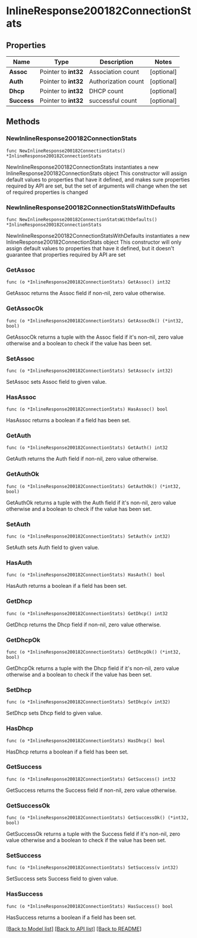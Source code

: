 # InlineResponse200182ConnectionStats

## Properties

Name | Type | Description | Notes
------------ | ------------- | ------------- | -------------
**Assoc** | Pointer to **int32** | Association count | [optional] 
**Auth** | Pointer to **int32** | Authorization count | [optional] 
**Dhcp** | Pointer to **int32** | DHCP count | [optional] 
**Success** | Pointer to **int32** | successful count | [optional] 

## Methods

### NewInlineResponse200182ConnectionStats

`func NewInlineResponse200182ConnectionStats() *InlineResponse200182ConnectionStats`

NewInlineResponse200182ConnectionStats instantiates a new InlineResponse200182ConnectionStats object
This constructor will assign default values to properties that have it defined,
and makes sure properties required by API are set, but the set of arguments
will change when the set of required properties is changed

### NewInlineResponse200182ConnectionStatsWithDefaults

`func NewInlineResponse200182ConnectionStatsWithDefaults() *InlineResponse200182ConnectionStats`

NewInlineResponse200182ConnectionStatsWithDefaults instantiates a new InlineResponse200182ConnectionStats object
This constructor will only assign default values to properties that have it defined,
but it doesn't guarantee that properties required by API are set

### GetAssoc

`func (o *InlineResponse200182ConnectionStats) GetAssoc() int32`

GetAssoc returns the Assoc field if non-nil, zero value otherwise.

### GetAssocOk

`func (o *InlineResponse200182ConnectionStats) GetAssocOk() (*int32, bool)`

GetAssocOk returns a tuple with the Assoc field if it's non-nil, zero value otherwise
and a boolean to check if the value has been set.

### SetAssoc

`func (o *InlineResponse200182ConnectionStats) SetAssoc(v int32)`

SetAssoc sets Assoc field to given value.

### HasAssoc

`func (o *InlineResponse200182ConnectionStats) HasAssoc() bool`

HasAssoc returns a boolean if a field has been set.

### GetAuth

`func (o *InlineResponse200182ConnectionStats) GetAuth() int32`

GetAuth returns the Auth field if non-nil, zero value otherwise.

### GetAuthOk

`func (o *InlineResponse200182ConnectionStats) GetAuthOk() (*int32, bool)`

GetAuthOk returns a tuple with the Auth field if it's non-nil, zero value otherwise
and a boolean to check if the value has been set.

### SetAuth

`func (o *InlineResponse200182ConnectionStats) SetAuth(v int32)`

SetAuth sets Auth field to given value.

### HasAuth

`func (o *InlineResponse200182ConnectionStats) HasAuth() bool`

HasAuth returns a boolean if a field has been set.

### GetDhcp

`func (o *InlineResponse200182ConnectionStats) GetDhcp() int32`

GetDhcp returns the Dhcp field if non-nil, zero value otherwise.

### GetDhcpOk

`func (o *InlineResponse200182ConnectionStats) GetDhcpOk() (*int32, bool)`

GetDhcpOk returns a tuple with the Dhcp field if it's non-nil, zero value otherwise
and a boolean to check if the value has been set.

### SetDhcp

`func (o *InlineResponse200182ConnectionStats) SetDhcp(v int32)`

SetDhcp sets Dhcp field to given value.

### HasDhcp

`func (o *InlineResponse200182ConnectionStats) HasDhcp() bool`

HasDhcp returns a boolean if a field has been set.

### GetSuccess

`func (o *InlineResponse200182ConnectionStats) GetSuccess() int32`

GetSuccess returns the Success field if non-nil, zero value otherwise.

### GetSuccessOk

`func (o *InlineResponse200182ConnectionStats) GetSuccessOk() (*int32, bool)`

GetSuccessOk returns a tuple with the Success field if it's non-nil, zero value otherwise
and a boolean to check if the value has been set.

### SetSuccess

`func (o *InlineResponse200182ConnectionStats) SetSuccess(v int32)`

SetSuccess sets Success field to given value.

### HasSuccess

`func (o *InlineResponse200182ConnectionStats) HasSuccess() bool`

HasSuccess returns a boolean if a field has been set.


[[Back to Model list]](../README.md#documentation-for-models) [[Back to API list]](../README.md#documentation-for-api-endpoints) [[Back to README]](../README.md)



